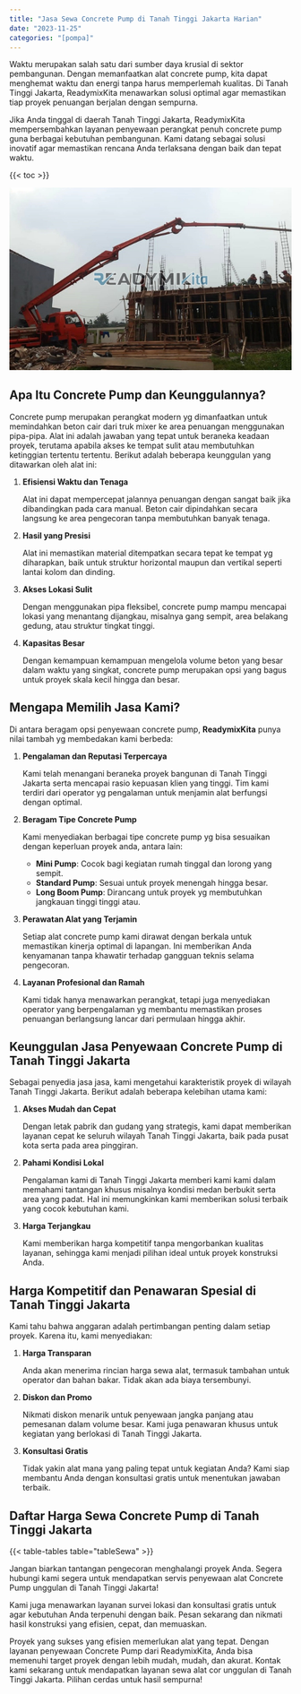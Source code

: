 ```yaml
---
title: "Jasa Sewa Concrete Pump di Tanah Tinggi Jakarta Harian"
date: "2023-11-25"
categories: "[pompa]"
---
```


Waktu merupakan salah satu dari sumber daya krusial di sektor pembangunan. Dengan memanfaatkan alat concrete pump, kita dapat menghemat waktu dan energi tanpa harus memperlemah kualitas. Di Tanah Tinggi Jakarta, ReadymixKita menawarkan solusi optimal agar memastikan tiap proyek penuangan berjalan dengan sempurna.

Jika Anda tinggal di daerah Tanah Tinggi Jakarta, ReadymixKita mempersembahkan layanan penyewaan perangkat penuh concrete pump guna berbagai kebutuhan pembangunan. Kami datang sebagai solusi inovatif agar memastikan rencana Anda terlaksana dengan baik dan tepat waktu.

{{< toc >}}

![Jasa Sewa Concrete Pump di Tanah Tinggi Jakarta Harian](/images/pompa/sewa-pompa-19.jpg)

## Apa Itu Concrete Pump dan Keunggulannya?

Concrete pump merupakan perangkat modern yg dimanfaatkan untuk memindahkan beton cair dari truk mixer ke area penuangan menggunakan pipa-pipa. Alat ini adalah jawaban yang tepat untuk beraneka keadaan proyek, terutama apabila akses ke tempat sulit atau membutuhkan ketinggian tertentu tertentu. Berikut adalah beberapa keunggulan yang ditawarkan oleh alat ini:

1. **Efisiensi Waktu dan Tenaga**

   Alat ini dapat mempercepat jalannya penuangan dengan sangat baik jika dibandingkan pada cara manual. Beton cair dipindahkan secara langsung ke area pengecoran tanpa membutuhkan banyak tenaga.

2. **Hasil yang Presisi**

   Alat ini memastikan material ditempatkan secara tepat ke tempat yg diharapkan, baik untuk struktur horizontal maupun dan vertikal seperti lantai kolom dan dinding.

3. **Akses Lokasi Sulit**

   Dengan menggunakan pipa fleksibel, concrete pump mampu mencapai lokasi yang menantang dijangkau, misalnya gang sempit, area belakang gedung, atau struktur tingkat tinggi.

4. **Kapasitas Besar**

   Dengan kemampuan kemampuan mengelola volume beton yang besar dalam waktu yang singkat, concrete pump merupakan opsi yang bagus untuk proyek skala kecil hingga dan besar.

## Mengapa Memilih Jasa Kami?

Di antara beragam opsi penyewaan concrete pump, **ReadymixKita** punya nilai tambah yg membedakan kami berbeda:

1. **Pengalaman dan Reputasi Terpercaya**

   Kami telah menangani beraneka proyek bangunan di Tanah Tinggi Jakarta serta mencapai rasio kepuasan klien yang tinggi. Tim kami terdiri dari operator yg pengalaman untuk menjamin alat berfungsi dengan optimal.

2. **Beragam Tipe Concrete Pump**

   Kami menyediakan berbagai tipe concrete pump yg bisa sesuaikan dengan keperluan proyek anda, antara lain:
   - **Mini Pump**: Cocok bagi kegiatan rumah tinggal dan lorong yang sempit.
   - **Standard Pump**: Sesuai untuk proyek menengah hingga besar.
   - **Long Boom Pump**: Dirancang untuk proyek yg membutuhkan jangkauan tinggi tinggi atau.

3. **Perawatan Alat yang Terjamin**

   Setiap alat concrete pump kami dirawat dengan berkala untuk memastikan kinerja optimal di lapangan. Ini memberikan Anda kenyamanan tanpa khawatir terhadap gangguan teknis selama pengecoran.

4. **Layanan Profesional dan Ramah**

   Kami tidak hanya menawarkan perangkat, tetapi juga menyediakan operator yang berpengalaman yg membantu memastikan proses penuangan berlangsung lancar dari permulaan hingga akhir.

## Keunggulan Jasa Penyewaan Concrete Pump di Tanah Tinggi Jakarta

Sebagai penyedia jasa jasa, kami mengetahui karakteristik proyek di wilayah Tanah Tinggi Jakarta. Berikut adalah beberapa kelebihan utama kami:

1. **Akses Mudah dan Cepat**

   Dengan letak pabrik dan gudang yang strategis, kami dapat memberikan layanan cepat ke seluruh wilayah Tanah Tinggi Jakarta, baik pada pusat kota serta pada area pinggiran.

2. **Pahami Kondisi Lokal**

   Pengalaman kami di Tanah Tinggi Jakarta memberi kami kami dalam memahami tantangan khusus misalnya kondisi medan berbukit serta area yang padat. Hal ini memungkinkan kami memberikan solusi terbaik yang cocok kebutuhan kami.

3. **Harga Terjangkau**

   Kami memberikan harga kompetitif tanpa mengorbankan kualitas layanan, sehingga kami menjadi pilihan ideal untuk proyek konstruksi Anda.

## Harga Kompetitif dan Penawaran Spesial di Tanah Tinggi Jakarta

Kami tahu bahwa anggaran adalah pertimbangan penting dalam setiap proyek. Karena itu, kami menyediakan:

1. **Harga Transparan**

   Anda akan menerima rincian harga sewa alat, termasuk tambahan untuk operator dan bahan bakar. Tidak akan ada biaya tersembunyi.

2. **Diskon dan Promo**

   Nikmati diskon menarik untuk penyewaan jangka panjang atau pemesanan dalam volume besar. Kami juga penawaran khusus untuk kegiatan yang berlokasi di Tanah Tinggi Jakarta.

3. **Konsultasi Gratis**

   Tidak yakin alat mana yang paling tepat untuk kegiatan Anda? Kami siap membantu Anda dengan konsultasi gratis untuk menentukan jawaban terbaik.

## Daftar Harga Sewa Concrete Pump di Tanah Tinggi Jakarta

{{< table-tables table="tableSewa" >}}

Jangan biarkan tantangan pengecoran menghalangi proyek Anda. Segera hubungi kami segera untuk mendapatkan servis penyewaan alat Concrete Pump unggulan di Tanah Tinggi Jakarta!

Kami juga menawarkan layanan survei lokasi dan konsultasi gratis untuk agar kebutuhan Anda terpenuhi dengan baik. Pesan sekarang dan nikmati hasil konstruksi yang efisien, cepat, dan memuaskan.

Proyek yang sukses yang efisien memerlukan alat yang tepat. Dengan layanan penyewaan Concrete Pump dari ReadymixKita, Anda bisa memenuhi target proyek dengan lebih mudah, mudah, dan akurat. Kontak kami sekarang untuk mendapatkan layanan sewa alat cor unggulan di Tanah Tinggi Jakarta. Pilihan cerdas untuk hasil sempurna!